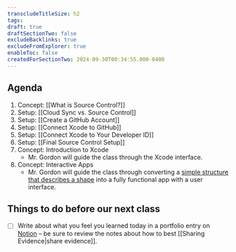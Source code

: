 ```yaml
---
transcludeTitleSize: h2
tags:
draft: true
draftSectionTwo: false
excludeBacklinks: true
excludeFromExplorer: true
enableToc: false
createdForSectionTwo: 2024-09-30T00:34:55.000-0400
---
```

## Agenda
1. Concept: [[What is Source Control?]]
2. Setup: [[Cloud Sync vs. Source Control]]
3. Setup: [[Create a GitHub Account]]
4. Setup: [[Connect Xcode to GitHub]]
5. Setup: [[Connect Xcode to Your Developer ID]]
6. Setup: [[Final Source Control Setup]]
7. Concept: Introduction to Xcode
	- Mr. Gordon will guide the class through the Xcode interface.
8. Concept: Interactive Apps
	- Mr. Gordon will guide the class through converting a [simple structure that describes a shape](https://gist.githubusercontent.com/lcs-rgordon/a19ce9f06b06a1365731f090cda7d453/raw/1d49a224af5ce3cdce352af13e1b6880054bcf9c/Circle.swift) into a fully functional app with a user interface.

## Things to do before our next class
- [ ] Write about what you feel you learned today in a portfolio entry on [Notion](https://notion.so) – be sure to review the notes about how to best [[Sharing Evidence|share evidence]].

